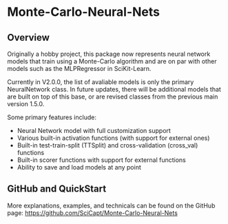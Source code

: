 # Monte-Carlo-Neural-Nets

## Overview
Originally a hobby project, this package now represents neural network models that train using a Monte-Carlo algorithm and are on par
with other models such as the MLPRegressor in SciKit-Learn.

Currently in V2.0.0, the list of avaliable models is only the primary NeuralNetwork class. In future updates, there will be additional
models that are built on top of this base, or are revised classes from the previous main version 1.5.0.

Some primary features include:
- Neural Network model with full customization support
- Various built-in activation functions (with support for external ones)
- Built-in test-train-split (TTSplit) and cross-validation (cross_val) functions
- Built-in scorer functions with support for external functions
- Ability to save and load models at any point

## GitHub and QuickStart
More explanations, examples, and technicals can be found on the GitHub page:
https://github.com/SciCapt/Monte-Carlo-Neural-Nets


